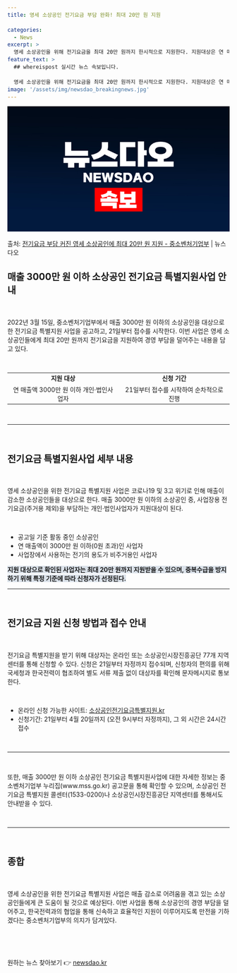```yaml
---
title: 영세 소상공인 전기요금 부담 완화! 최대 20만 원 지원

categories:
  - News
excerpt: >
  영세 소상공인을 위해 전기요금을 최대 20만 원까지 한시적으로 지원한다. 지원대상은 연 매출액 3000만 원…
feature_text: >
  ## whereispost 실시간 뉴스 속보입니다.

  영세 소상공인을 위해 전기요금을 최대 20만 원까지 한시적으로 지원한다. 지원대상은 연 매출액 3000만 원…
image: '/assets/img/newsdao_breakingnews.jpg'
---
```


![뉴스다오 속보](/assets/img/newsdao_breakingnews.jpg)

<p>출처: <a href="https://newsdao.kr/3150" rel="dofollow">전기요금 부담 커진 영세 소상공인에 최대 20만 원 지원 - 중소벤처기업부</a> | 뉴스다오</p>

<h2 data-ke-size="size26">매출 3000만 원 이하 소상공인 전기요금 특별지원사업 안내</h2>
​
<p data-ke-size="size16">2022년 3월 15일, 중소벤처기업부에서 매출 3000만 원 이하의 소상공인을 대상으로 한 전기요금 특별지원 사업을 공고하고, 21일부터 접수를 시작한다. 이번 사업은 영세 소상공인들에게 최대 20만 원까지 전기요금을 지원하여 경영 부담을 덜어주는 내용을 담고 있다.</p>
​
<table>
  <tr>
    <td style="text-align: center; height: 17px;"><b>지원 대상</b></td>
    <td style="text-align: center; height: 17px;"><b>신청 기간</b></td>
  </tr>
  <tr>
    <td style="text-align: center; height: 17px;">연 매출액 3000만 원 이하 개인·법인사업자</td>
    <td style="text-align: center; height: 17px;">21일부터 접수를 시작하여 순차적으로 진행</td>
  </tr>
</table>
​
<hr>
​
<h2 data-ke-size="size26">전기요금 특별지원사업 세부 내용</h2>
​
<p data-ke-size="size16">영세 소상공인을 위한 전기요금 특별지원 사업은 코로나19 및 3고 위기로 인해 매출이 감소한 소상공인들을 대상으로 한다. 매출 3000만 원 이하의 소상공인 중, 사업장용 전기요금(주거용 제외)을 부담하는 개인·법인사업자가 지원대상이 된다.</p>
​
<ul>
  <li>공고일 기준 활동 중인 소상공인</li>
  <li>연 매출액이 3000만 원 이하(0원 초과)인 사업자</li>
  <li>사업장에서 사용하는 전기의 용도가 비주거용인 사업자</li>
</ul>
<b><span style="background-color: #21538527;">지원 대상으로 확인된 사업자는 최대 20만 원까지 지원받을 수 있으며, 중복수급을 방지하기 위해 특정 기준에 따라 신청자가 선정된다.</span></b>
​
<hr>
​
<h2 data-ke-size="size26">전기요금 지원 신청 방법과 접수 안내</h2>
​
<p data-ke-size="size16">전기요금 특별지원을 받기 위해 대상자는 온라인 또는 소상공인시장진흥공단 77개 지역센터를 통해 신청할 수 있다. 신청은 21일부터 자정까지 접수되며, 신청자의 편의를 위해 국세청과 한국전력이 협조하여 별도 서류 제출 없이 대상자를 확인해 문자메시지로 통보한다.</p>
​
<ul>
  <li>온라인 신청 가능한 사이트: <a href="https://소상공인전기요금특별지원.kr">소상공인전기요금특별지원.kr</a></li>
  <li>신청기간: 21일부터 4월 20일까지 (오전 9시부터 자정까지), 그 외 시간은 24시간 접수</li>
</ul>
​
<hr>
​
<p data-ke-size="size16">또한, 매출 3000만 원 이하 소상공인 전기요금 특별지원사업에 대한 자세한 정보는 중소벤처기업부 누리집(www.mss.go.kr) 공고문을 통해 확인할 수 있으며, 소상공인 전기요금 특별지원 콜센터(1533-0200)나 소상공인시장진흥공단 지역센터를 통해서도 안내받을 수 있다.</p>
​
<hr>
​
<h2 data-ke-size="size26">종합</h2>
​
<p data-ke-size="size16">영세 소상공인을 위한 전기요금 특별지원 사업은 매출 감소로 어려움을 겪고 있는 소상공인들에게 큰 도움이 될 것으로 예상된다. 이번 사업을 통해 소상공인의 경영 부담을 덜어주고, 한국전력과의 협업을 통해 신속하고 효율적인 지원이 이루어지도록 만전을 기하겠다는 중소벤처기업부의 의지가 담겨있다.</p>
​
<p data-ke-size="size16">&nbsp;</p> 

원하는 뉴스 찾아보기 👉 <a href="https://newsdao.kr" rel="dofollow">newsdao.kr</a>


